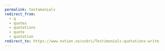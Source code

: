```yaml
---
permalink: testamonials
redirect_from:
  - q
  - quotes
  - quotations
  - quote
  - quotation
redirect_to: https://www.notion.so/uxbri/Testimonials-quotations-write-ups-for-UX-Brighton-05b39a4edfe240f48e728c378ac47dd2
---
```

